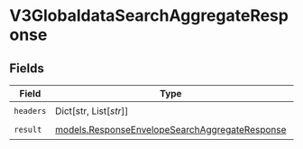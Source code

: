 # V3GlobaldataSearchAggregateResponse


## Fields

| Field                                                                                                  | Type                                                                                                   | Required                                                                                               | Description                                                                                            |
| ------------------------------------------------------------------------------------------------------ | ------------------------------------------------------------------------------------------------------ | ------------------------------------------------------------------------------------------------------ | ------------------------------------------------------------------------------------------------------ |
| `headers`                                                                                              | Dict[str, List[*str*]]                                                                                 | :heavy_check_mark:                                                                                     | N/A                                                                                                    |
| `result`                                                                                               | [models.ResponseEnvelopeSearchAggregateResponse](../models/responseenvelopesearchaggregateresponse.md) | :heavy_check_mark:                                                                                     | N/A                                                                                                    |